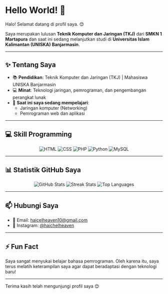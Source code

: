 # Hello World! 👋

Halo! Selamat datang di profil saya. 😊

Saya merupakan lulusan **Teknik Komputer dan Jaringan (TKJ)** dari **SMKN 1 Martapura** dan saat ini sedang melanjutkan studi di **Universitas Islam Kalimantan (UNISKA) Banjarmasin**.

---


## ✨ Tentang Saya
- 📚 **Pendidikan**: Teknik Komputer dan Jaringan (TKJ) | Mahasiswa UNISKA Banjarmasin  
- 💻 **Minat**: Teknologi jaringan, pemrograman, dan pengembangan perangkat lunak  
- 🌱 **Saat ini saya sedang mempelajari**:  
  - Jaringan komputer (Networking)  
  - Pemrograman web dan aplikasi  

---

## 💻 Skill Programming
<div align="center">
  <img src="https://img.shields.io/badge/HTML-E34F26?style=for-the-badge&logo=html5&logoColor=white" alt="HTML" />
  <img src="https://img.shields.io/badge/CSS-1572B6?style=for-the-badge&logo=css3&logoColor=white" alt="CSS" />
  <img src="https://img.shields.io/badge/PHP-777BB4?style=for-the-badge&logo=php&logoColor=white" alt="PHP" />
  <img src="https://img.shields.io/badge/Python-3776AB?style=for-the-badge&logo=python&logoColor=white" alt="Python" />
  <img src="https://img.shields.io/badge/MySQL-4479A1?style=for-the-badge&logo=mysql&logoColor=white" alt="MySQL" />
</div>

---
## 📊 Statistik GitHub Saya
<div align="center">
  <img src="https://github-readme-stats.vercel.app/api?username=CodeHaichel&show_icons=true&theme=radical" alt="GitHub Stats" />
  <img src="https://github-readme-streak-stats.herokuapp.com/?user=CodeHaichel&theme=radical" alt="Streak Stats" />
  <img src="https://github-readme-stats.vercel.app/api/top-langs/?username=CodeHaichel&layout=compact&theme=radical" alt="Top Languages" />
</div>

---
## 📫 Hubungi Saya
- 📧 Email: [haicelheaven10@gmail.com](mailto:your.haicelheaven10@gmail.com)
- 📸 Instagram: [@haichelheaven](https://instagram.com/haichelheaven)

---

## ⚡ Fun Fact
Saya sangat menyukai belajar bahasa pemrograman. Oleh karena itu, saya terus melatih keterampilan saya agar dapat beradaptasi dengan teknologi baru!

---

Terima kasih telah mengunjungi profil saya 😊
